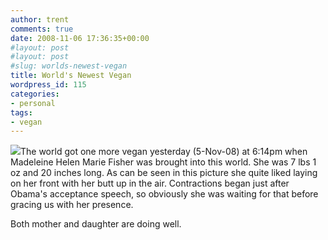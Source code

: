 ```yaml
---
author: trent
comments: true
date: 2008-11-06 17:36:35+00:00
#layout: post
#layout: post
#slug: worlds-newest-vegan
title: World's Newest Vegan
wordpress_id: 115
categories:
- personal
tags:
- vegan
---
```


[![](http://veganmilitia.org/b/wp-content/uploads/2008/11/dscn0996-300x224.jpg)](http://veganmilitia.org/b/wp-content/uploads/2008/11/dscn0996.jpg)The world got one more vegan yesterday (5-Nov-08) at 6:14pm when Madeleine Helen Marie Fisher was brought into this world. She was 7 lbs 1 oz and 20 inches long.  As can be seen in this picture she quite liked laying on her front with her butt up in the air.  Contractions began just after Obama's acceptance speech, so obviously she was waiting for that before gracing us with her presence.

Both mother and daughter are doing well.

